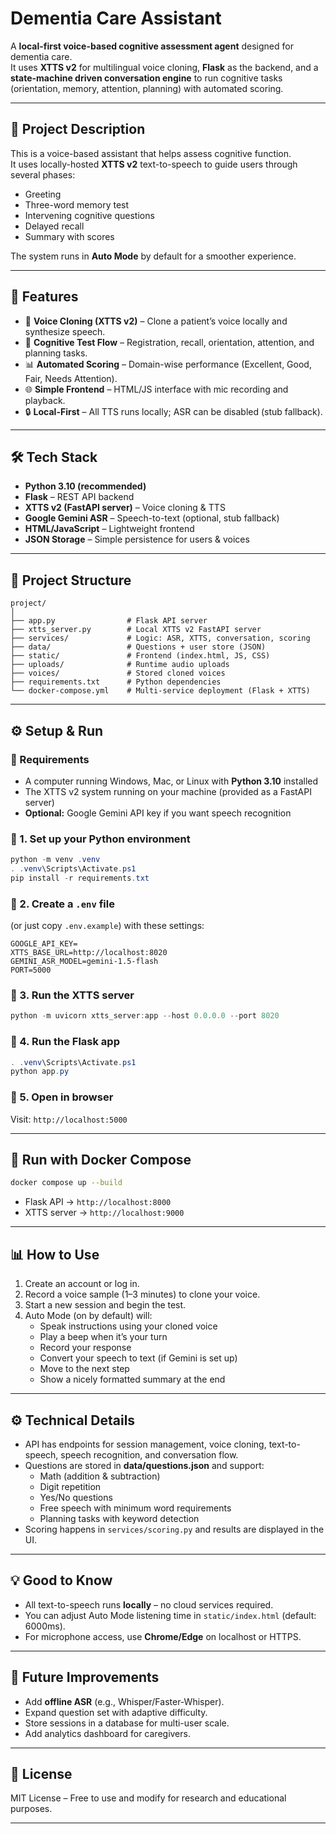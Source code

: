 # Dementia Care Assistant

A **local-first voice-based cognitive assessment agent** designed for dementia care.  
It uses **XTTS v2** for multilingual voice cloning, **Flask** as the backend, and a **state-machine driven conversation engine** to run cognitive tasks (orientation, memory, attention, planning) with automated scoring.

---

## 📖 Project Description
This is a voice-based assistant that helps assess cognitive function.  
It uses locally-hosted **XTTS v2** text-to-speech to guide users through several phases:  
- Greeting  
- Three-word memory test  
- Intervening cognitive questions  
- Delayed recall  
- Summary with scores  

The system runs in **Auto Mode** by default for a smoother experience.

---

## 🚀 Features
- 🎤 **Voice Cloning (XTTS v2)** – Clone a patient’s voice locally and synthesize speech.  
- 🧠 **Cognitive Test Flow** – Registration, recall, orientation, attention, and planning tasks.  
- 📊 **Automated Scoring** – Domain-wise performance (Excellent, Good, Fair, Needs Attention).  
- 🌐 **Simple Frontend** – HTML/JS interface with mic recording and playback.  
- 🔒 **Local-First** – All TTS runs locally; ASR can be disabled (stub fallback).  

---

## 🛠️ Tech Stack
- **Python 3.10 (recommended)**  
- **Flask** – REST API backend  
- **XTTS v2 (FastAPI server)** – Voice cloning & TTS  
- **Google Gemini ASR** – Speech-to-text (optional, stub fallback)  
- **HTML/JavaScript** – Lightweight frontend  
- **JSON Storage** – Simple persistence for users & voices  

---

## 📂 Project Structure
```
project/
│
├── app.py                # Flask API server
├── xtts_server.py        # Local XTTS v2 FastAPI server
├── services/             # Logic: ASR, XTTS, conversation, scoring
├── data/                 # Questions + user store (JSON)
├── static/               # Frontend (index.html, JS, CSS)
├── uploads/              # Runtime audio uploads
├── voices/               # Stored cloned voices
├── requirements.txt      # Python dependencies
└── docker-compose.yml    # Multi-service deployment (Flask + XTTS)
```

---

## ⚙️ Setup & Run

### 🔹 Requirements
- A computer running Windows, Mac, or Linux with **Python 3.10** installed  
- The XTTS v2 system running on your machine (provided as a FastAPI server)  
- **Optional:** Google Gemini API key if you want speech recognition  

### 🔹 1. Set up your Python environment
```powershell
python -m venv .venv
. .venv\Scripts\Activate.ps1
pip install -r requirements.txt
```

### 🔹 2. Create a `.env` file
(or just copy `.env.example`) with these settings:
```
GOOGLE_API_KEY=
XTTS_BASE_URL=http://localhost:8020
GEMINI_ASR_MODEL=gemini-1.5-flash
PORT=5000
```

### 🔹 3. Run the XTTS server
```powershell
python -m uvicorn xtts_server:app --host 0.0.0.0 --port 8020
```

### 🔹 4. Run the Flask app
```powershell
. .venv\Scripts\Activate.ps1
python app.py
```

### 🔹 5. Open in browser
Visit: `http://localhost:5000`

---

## 🐳 Run with Docker Compose
```bash
docker compose up --build
```
- Flask API → `http://localhost:8000`  
- XTTS server → `http://localhost:9000`  

---

## 📊 How to Use
1. Create an account or log in.  
2. Record a voice sample (1–3 minutes) to clone your voice.  
3. Start a new session and begin the test.  
4. Auto Mode (on by default) will:  
   - Speak instructions using your cloned voice  
   - Play a beep when it’s your turn  
   - Record your response  
   - Convert your speech to text (if Gemini is set up)  
   - Move to the next step  
   - Show a nicely formatted summary at the end  

---

## ⚙️ Technical Details
- API has endpoints for session management, voice cloning, text-to-speech, speech recognition, and conversation flow.  
- Questions are stored in **data/questions.json** and support:  
  * Math (addition & subtraction)  
  * Digit repetition  
  * Yes/No questions  
  * Free speech with minimum word requirements  
  * Planning tasks with keyword detection  
- Scoring happens in `services/scoring.py` and results are displayed in the UI.  

---

## 💡 Good to Know
- All text-to-speech runs **locally** – no cloud services required.  
- You can adjust Auto Mode listening time in `static/index.html` (default: 6000ms).  
- For microphone access, use **Chrome/Edge** on localhost or HTTPS.  

---

## 🔮 Future Improvements
- Add **offline ASR** (e.g., Whisper/Faster-Whisper).  
- Expand question set with adaptive difficulty.  
- Store sessions in a database for multi-user scale.  
- Add analytics dashboard for caregivers.  

---

## 📜 License
MIT License – Free to use and modify for research and educational purposes.

---
